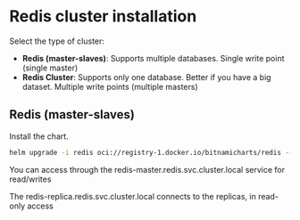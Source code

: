 # Redis cluster installation

Select the type of cluster:

- **Redis (master-slaves)**: Supports multiple databases. Single write point (single master)
- **Redis Cluster**: Supports only one database. Better if you have a big dataset. Multiple write points (multiple masters)

## Redis (master-slaves)

Install the chart.

```bash
helm upgrade -i redis oci://registry-1.docker.io/bitnamicharts/redis --namespace redis --create-namespace --set master.persistence.accessModes={ReadWriteMany} --set master.persistence.storageClass=longhorn --set replica.persistence.accessModes={ReadWriteMany} --set replica.persistence.storageClass=longhorn --set metrics.enabled=true --set metrics.serviceMonitor.enabled=true  --set metrics.serviceMonitor.additionalLabels.release=kube-prometheus-stack
```

You can access through the redis-master.redis.svc.cluster.local service for read/writes

The redis-replica.redis.svc.cluster.local connects to the replicas, in read-only access
